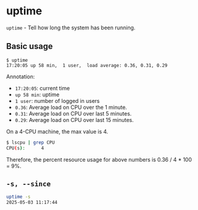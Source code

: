 # uptime

`uptime` - Tell how long the system has been running.

## Basic usage
```
$ uptime
17:20:05 up 58 min,  1 user,  load average: 0.36, 0.31, 0.29
```

Annotation:
- `17:20:05`: current time
- `up 58 min`: uptime
- `1 user`: number of logged in users
- `0.36`: Average load on CPU over the 1 minute.
- `0.31`: Average load on CPU over last 5 minutes.
- `0.29`: Average load on CPU over last 15 minutes.

On a 4-CPU machine, the max value is 4.
```bash
$ lscpu | grep CPU
CPU(s):      4
```

Therefore, the percent resource usage for above numbers is 0.36 / 4 * 100 = 9%.

## `-s, --since`
```bash
uptime -s
2025-05-03 11:17:44
```
